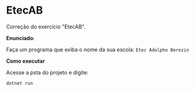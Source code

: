 # EtecAB
Correção do exercício "EtecAB".

**Enunciado**:

Faça um programa que exiba o nome da sua escola: `Etec Adolpho Berezin`

**Como executar**

Acesse a psta do projeto e digite:

```
dotnet run
```
